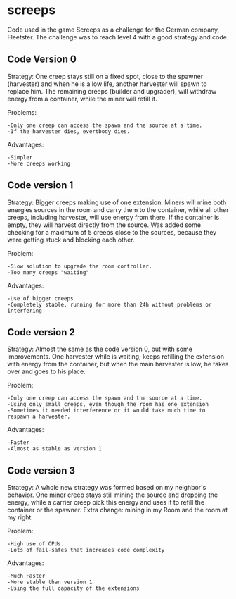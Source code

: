 # screeps
Code used in the game Screeps as a challenge for the German company, Fleetster. The challenge was to reach level 4 with a good strategy and code.

## Code Version 0

Strategy: One creep stays still on a fixed spot, close to the spawner (harvester) and when he is a low life, another harvester will spawn to replace him. 
The remaining creeps (builder and upgrader), will withdraw energy from a container, while the miner will refill it.

Problems: 

````
-Only one creep can access the spawn and the source at a time.
-If the harvester dies, evertbody dies.
````
Advantages:
````
-Simpler
-More creeps working
````

## Code version 1
    
Strategy: Bigger creeps making use of one extension.
Miners will mine both energies sources in the room and carry them to the container, while all other creeps, including harvester, will use energy from there.
If the container is empty, they will harvest directly from the source.
Was added some checking for a maximum of 5 creeps close to the sources, because they were getting stuck and blocking each other.

Problem:
````
-Slow solution to upgrade the room controller.
-Too many creeps "waiting"
```` 

Advantages:
````
-Use of bigger creeps
-Completely stable, running for more than 24h without problems or interfering
````

## Code version 2
Strategy: Almost the same as the code version 0, but with some improvements.
One harvester while is waiting, keeps refilling the extension with energy from the container, but when the main harvester is low, he takes over and goes to his place.

Problem:
````
-Only one creep can access the spawn and the source at a time.
-Using only small creeps, even though the room has one extension
-Sometimes it needed interference or it would take much time to respawn a harvester.
```` 

Advantages:
````
-Faster
-Almost as stable as version 1
````

## Code version 3
Strategy: A whole new strategy was formed based on my neighbor's behavior.
One miner creep stays still mining the source and dropping the energy, while a carrier creep pick this energy and uses it to refill the container or the spawner.
Extra change: mining in my Room and the room at my right

Problem:
````
-High use of CPUs.
-Lots of fail-safes that increases code complexity
```` 

Advantages:
````
-Much Faster
-More stable than version 1
-Using the full capacity of the extensions
````